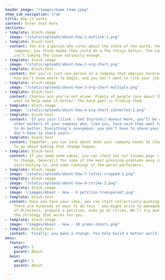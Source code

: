 ```yaml
---
header_image: "/images/home_team.jpeg"
show_sub_navigation: true
title: How it works
content: Enter text here
sections:
- template: block-image
  image: "/static/uploads/about-how-1-outline-1.png"
- template: block-text
  content: You are a person who cares about the state of the world. You work for a
    company; you think maybe they could do a few things better. The company’s leadership
    isn’t taking the issue seriously enough.
- template: block-image
  image: "/static/uploads/about-how-2-org-chart.png"
- template: block-text
  content: But you’re just one person in a company that employs hundreds, or thousands.
    You don’t know where to begin, and you don’t want to risk your job.
- template: block-image
  image: "/static/uploads/about-how-3-org-chart-multiple.png"
- template: block-text
  content: Chances are you’re not alone. Plenty of people care about the world and
    want to help make it better. The hard part is finding them.
- template: block-image
  image: "/static/uploads/about-how-4-org-chart-connected-1.png"
- template: block-text
  content: 'If you join \[link - Get Started\] Honest Work, you’ll be connected with
    other workers at your company who, like you, have said they want to push management
    to do better. Everything’s anonymous: you don’t have to share your name and they
    don’t have to share yours.'
- template: block-text
  content: Together, you can talk about what your company needs to change and how
    to go about making that change happen.
- template: block-text
  content: If you need some ideas, you can check out our Issues page \[link - What
    to change, General\] for some of the most pressing problems many companies are
    contributing to, and some rankings of the worst performers.
- template: block-image
  image: "/static/uploads/about-how-7-letter-cropped-1.png"
- template: block-image
  image: "/static/uploads/about-how-8-strike-1.png"
- template: block-image
  image: "/images/About - How - 9 petition transparent.png"
- template: block-text
  content: Once you have your idea, you can start collectively pushing for change.
    There are hundreds of ways to do this - you might write to management or the board
    of directors, prepare a petition, even go on strike. We’ll try and help you find
    the strategy that works for you.
- template: block-image
  image: "/images/About - How - 10 green shoots.png"
- template: block-text
  content: 'Finally: you make a change. You help build a better world.'
menu:
  footer:
    weight: 1
    parent: About
  main:
    weight: 1
    parent: About

---
```

